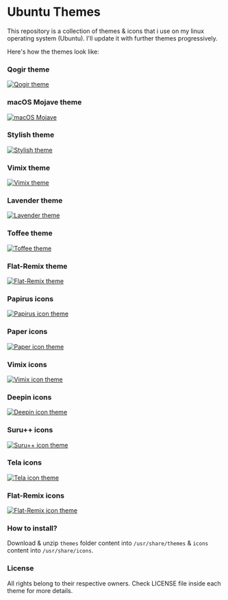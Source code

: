 Ubuntu Themes
=============

This repository is a collection of themes & icons that i use on my linux operating system (Ubuntu). I'll update it with further themes progressively.

Here's how the themes look like:

### Qogir theme

[![Qogir theme](https://cn.opendesktop.org/img/2/a/e/a/83bf56f927c7e7fa33e0995fd91e72ffeced.png)](https://www.gnome-look.org/p/1230631/)

### macOS Mojave theme

[![macOS Mojave](https://cn.opendesktop.org/img/9/e/5/1/8209269906aca59ea0abe3dc10774f61991e.jpg)](https://www.gnome-look.org/p/1275087/)

### Stylish theme

[![Stylish theme](https://cn.opendesktop.org/img/4/f/d/4/538deb2e33cad0d8604eaba1ee78b9bdab0a.jpg)](https://www.gnome-look.org/p/1013743/)

### Vimix theme

[![Vimix theme](https://cn.opendesktop.org/img/a/7/5/f/9ca2f4d4175a7e98b1a7a512274c417e01a1.jpg)](https://www.gnome-look.org/p/1013698/)

### Lavender theme

[![Lavender theme](https://cn.opendesktop.org/img/8/6/3/c/4b43b9d2bf8ff4ef46084d6740c01fd6bcac.png)](https://www.gnome-look.org/p/1222336/)

### Toffee theme

[![Toffee theme](https://cn.opendesktop.org/img/4/3/a/1/8c0191da6e9b9029d802ee375de272cfba9f.jpg)](https://www.gnome-look.org/p/1272472/)

### Flat-Remix theme

[![Flat-Remix theme](https://cn.opendesktop.org/img/3/8/1/8/478d4eb11f9d53f6074cfda8fc919de3b181.png)](https://www.gnome-look.org/p/1214931/)

### Papirus icons

[![Papirus icon theme](https://cn.opendesktop.org/img/a/8/4/b/56595a54f9c931a8cac235caf97bccef5ab4.png)](https://www.gnome-look.org/p/1166289/)

### Paper icons

[![Paper icon theme](https://cn.opendesktop.org/img//hive/content-pre1/175923-1.png)](https://www.gnome-look.org/p/1099618/)

### Vimix icons

[![Vimix icon theme](https://cn.opendesktop.org/img/7/0/7/5/7df21f339d6602884cb3efbccc7b9d0a3662.png)](https://www.gnome-look.org/p/1273372/)

### Deepin icons

[![Deepin icon theme](https://cn.opendesktop.org/img/3/3/7/3/d8211247acce770e5575fa8566b8ad72ad51.jpg)](https://www.gnome-look.org/p/1191167/)

### Suru++ icons

[![Suru++ icon theme](https://cn.opendesktop.org/img/e/f/5/7/fed59e93ae806a6b41e708705973093e8f97.png)](https://www.gnome-look.org/p/1210408/)

### Tela icons

[![Tela icon theme](https://cn.opendesktop.org/img/9/8/d/7/ce5a7c3356801ef0de4675298a297fb8ee10.jpg)](https://www.gnome-look.org/p/1279924/)

### Flat-Remix icons

[![Flat-Remix icon theme](https://cn.opendesktop.org/img/d/3/7/6/3036e892fbafb9fb2e6ad5e03e27517fcc05.png)](https://www.gnome-look.org/p/1012430/)

### How to install?

Download & unzip `themes` folder content into `/usr/share/themes` & `icons` content into `/usr/share/icons`.

### License

All rights belong to their respective owners. Check LICENSE file inside each theme for more details.
